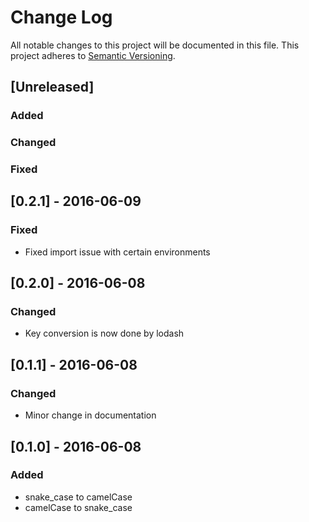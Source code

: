 # Change Log
All notable changes to this project will be documented in this file.
This project adheres to [Semantic Versioning](http://semver.org/).

## [Unreleased]
### Added
### Changed
### Fixed

## [0.2.1] - 2016-06-09
### Fixed
- Fixed import issue with certain environments 

## [0.2.0] - 2016-06-08
### Changed
- Key conversion is now done by lodash

## [0.1.1] - 2016-06-08
### Changed
- Minor change in documentation

## [0.1.0] - 2016-06-08
### Added
- snake_case to camelCase
- camelCase to snake_case

